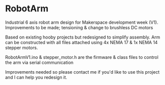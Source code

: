 # RobotArm
Industrial 6 axis robot arm design for Makerspace development week (V1). Improvements to be made; tensioning &amp; change to brushless DC motors

Based on existing hooby projects but redesigned to simplify assembly.
Arm can be constructed with all files attached using 4x NEMA 17 & 1x NEMA 14 stepper motors.

RobotArmV1.ino & stepper_motor.h are the firmware & class files to control the arm via serial communication

Improvements needed so please contact me if you'd like to use this project and I can help you redesign it.
